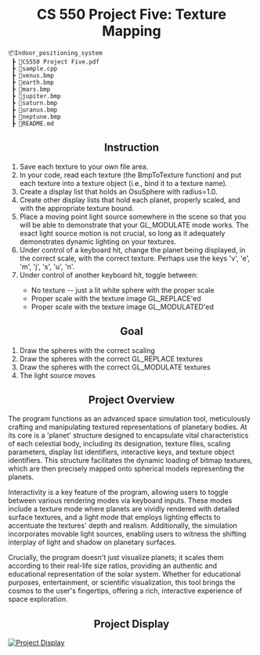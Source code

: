 <h1 align = "center">CS 550 Project Five: Texture Mapping</h1>

```
📦Indoor_positioning_system
 ┣ 📂CS550 Project Five.pdf                          
 ┣ 📂sample.cpp
 ┣ 📂venus.bmp
 ┣ 📂earth.bmp
 ┣ 📂mars.bmp
 ┣ 📂jupiter.bmp
 ┣ 📂saturn.bmp
 ┣ 📂uranus.bmp
 ┣ 📂neptune.bmp
 ┣ 📂README.md
```

<h2 align = "center">Instruction</h2>
<ol>
  <li>Save each texture to your own file area.</li>
  <li>In your code, read each texture (the BmpToTexture function) and put each texture into a texture object (i.e., bind it to a texture name).</li>
  <li>Create a display list that holds an OsuSphere with radius=1.0.</li>
  <li>Create other display lists that hold each planet, properly scaled, and with the appropriate texture bound.</li>
  <li>Place a moving point light source somewhere in the scene so that you will be able to demonstrate that your GL_MODULATE mode works. The exact light source motion is not crucial, so long as it adequately demonstrates dynamic lighting on your textures.</li>
  <li>Under control of a keyboard hit, change the planet being displayed, in the correct scale, with the correct texture. Perhaps use the keys 'v', 'e', 'm', 'j', 's', 'u', 'n'.</li>
  <li>Under control of another keyboard hit, toggle between:</li>
    <ul>
      <li>No texture -- just a lit white sphere with the proper scale</li>
      <li>Proper scale with the texture image GL_REPLACE'ed</li>
      <li>Proper scale with the texture image GL_MODULATED'ed</li>
    </ul>
</ol>

<h2 align = "center">Goal</h2>
  <ol>
      <li>Draw the spheres with the correct scaling	</li>
      <li>Draw the spheres with the correct GL_REPLACE textures	</li>
      <li>Draw the spheres with the correct GL_MODULATE textures</li>
      <li>The light source moves</li>
  </ol>

<h2 align = "center">Project Overview</h2>
  <p>The program functions as an advanced space simulation tool, meticulously crafting and manipulating textured representations of planetary bodies. At its core is a 'planet' structure designed to encapsulate vital characteristics of each celestial body, including its designation, texture files, scaling parameters, display list identifiers, interactive keys, and texture object identifiers. This structure facilitates the dynamic loading of bitmap textures, which are then precisely mapped onto spherical models representing the planets.</p>
  <p>Interactivity is a key feature of the program, allowing users to toggle between various rendering modes via keyboard inputs. These modes include a texture mode where planets are vividly rendered with detailed surface textures, and a light mode that employs lighting effects to accentuate the textures' depth and realism. Additionally, the simulation incorporates movable light sources, enabling users to witness the shifting interplay of light and shadow on planetary surfaces.</p>
  <p>Crucially, the program doesn't just visualize planets; it scales them according to their real-life size ratios, providing an authentic and educational representation of the solar system. Whether for educational purposes, entertainment, or scientific visualization, this tool brings the cosmos to the user's fingertips, offering a rich, interactive experience of space exploration.</p>

<h2 align = "center">Project Display</h2>
  <a href="https://www.youtube.com/watch?v=vdCYjiNl7qc&list=PLJYQYc0rOVblXTzpB1ZzHmx__AAjGlwuk&index=5" title="Project Display">
    <img src="http://img.youtube.com/vi/vdCYjiNl7qc/0.jpg" alt="Project Display" style="display:block; margin:auto;">
  </a>

